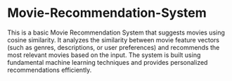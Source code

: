 # Movie-Recommendation-System
This is a basic Movie Recommendation System that suggests movies using cosine similarity. It analyzes the similarity between movie feature vectors (such as genres, descriptions, or user preferences) and recommends the most relevant movies based on the input. The system is built using fundamental machine learning techniques and provides personalized recommendations efficiently.
